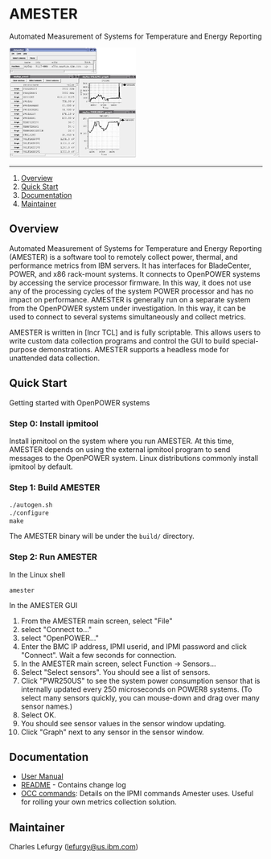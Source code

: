 <!--
(C) Copyright IBM Corporation 2011, 2016
-->
# **AMESTER**
Automated Measurement of Systems for Temperature and Energy Reporting

<img src="amester.jpg" width="50%">

----

1. [Overview](#overview)
2. [Quick Start](#quick-start)
3. [Documentation](#documentation)
4. [Maintainer](#maintainer)

## Overview

Automated Measurement of Systems for Temperature and Energy Reporting (AMESTER)
is a software tool to remotely collect power, thermal, and performance metrics
from IBM servers. It has interfaces for BladeCenter, POWER, and x86 rack-mount
systems. It connects to OpenPOWER systems by accessing the service processor
firmware. In this way, it does not use any of the processing cycles of the
system POWER processor and has no impact on performance. AMESTER is generally
run on a separate system from the OpenPOWER system under investigation. In this
way, it can be used to connect to several systems simultaneously and collect
metrics.

AMESTER is written in [Incr TCL] and is fully scriptable. This allows users to
write custom data collection programs and control the GUI to build
special-purpose demonstrations. AMESTER supports a headless mode for unattended
data collection.


## Quick Start

Getting started with OpenPOWER systems

### Step 0: Install ipmitool

Install ipmitool on the system where you run AMESTER. At this time,
AMESTER depends on using the external ipmitool program to send
messages to the OpenPOWER system.  Linux distributions commonly
install ipmitool by default.

### Step 1: Build AMESTER

    ./autogen.sh
    ./configure
    make

The AMESTER binary will be under the `build/` directory.

### Step 2: Run AMESTER

In the Linux shell

    amester

In the AMESTER GUI

1. From the AMESTER main screen, select "File"
2. select "Connect to..."
3. select "OpenPOWER..."
4. Enter the BMC IP address, IPMI userid, and IPMI password
   and click "Connect". Wait a few seconds for connection.
5. In the AMESTER main screen, select Function -> Sensors...
6. Select "Select sensors". You should see a list of sensors.
7. Click "PWR250US" to see the system power consumption sensor that is
   internally updated every 250 microseconds on POWER8 systems.  (To select
   many sensors quickly, you can mouse-down and drag over many sensor names.)
8. Select OK.
9. You should see sensor values in the sensor window updating.
10. Click "Graph" next to any sensor in the sensor window.

## Documentation
* [User Manual](vfs/doc/manual.txt)
* [README](vfs/doc/README.txt) - Contains change log
* [OCC commands](https://github.com/open-power/docs/blob/master/occ/OCC_ipmitool_sensors.pdf):
  Details on the IPMI commands Amester uses. Useful for rolling your own
  metrics collection solution.

## Maintainer
Charles Lefurgy (lefurgy@us.ibm.com)
